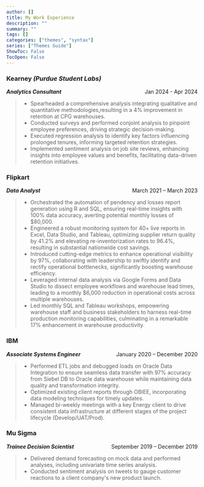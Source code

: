 ```yaml
---
author: []
title: My Work Experience
description: ""
summary: ""
tags: []
categories: ["themes", "syntax"]
series: ["Themes Guide"]
ShowToc: False
TocOpen: False
---
```



### **Kearney** _(Purdue Student Labs)_ 

<p style="text-align:right">
 <span style="float:left"><em><strong>Analytics Consultant</strong></em></span>
 Jan 2024 - Apr 2024
</p>

> - Spearheaded a comprehensive analysis integrating qualitative and quantitative methodologies,resulting in a 4% improvement in retention at CPG warehouses.
> - Conducted surveys and performed conjoint analysis to pinpoint employee preferences, driving strategic decision-making.
> - Executed regression analysis to identify key factors influencing prolonged tenures, informing targeted retention strategies.
> - Implemented sentiment analysis on job site reviews, enhancing insights into employee values and benefits, facilitating data-driven retention initiatives.


### **Flipkart**
<p style="text-align: left;"><em><strong>Data Analyst</strong></em><span style="float: right;">March 2021 – March 2023</span></p>

> - Orchestrated the automation of pendency and losses report generation using R and SQL, ensuring real-time insights with 100% data accuracy, averting potential monthly losses of $80,000.
> - Engineered a robust monitoring system for 40+ live reports in Excel, Data Studio, and Tableau, optimizing supplier return quality by 41.2% and elevating re-inventorization rates to 96.4%, resulting in substantial nationwide cost savings.
> - Introduced cutting-edge metrics to enhance operational visibility by 97%, collaborating with leadership to swiftly identify and rectify operational bottlenecks, significantly boosting warehouse efficiency.
> - Leveraged internal data analysis via Google Forms and Data Studio to dissect employee workflows and warehouse lead times, leading to a monthly $6,000 reduction in operational costs across multiple warehouses.
> - Led monthly SQL and Tableau workshops, empowering warehouse staff and business stakeholders to harness real-time production monitoring capabilities, culminating in a remarkable 17% enhancement in warehouse productivity.

### **IBM**
<p style="text-align: left;"><em><strong>Associate Systems Engineer</strong></em><span style="float: right;">January 2020 – December 2020</span></p>  

> - Performed ETL jobs and debugged loads on Oracle Data Integration to ensure seamless data transfer with 97% accuracy from Siebel DB to Oracle data warehouse while maintaining data quality and transformation integrity.
> - Optimized existing client reports through OBIEE, incorporating data modeling techniques for timely updates.
> - Managed bi-weekly meetings with a key Energy client to drive consistent data infrastructure at different stages of the project lifecycle (Develop/UAT/Prod).


### **Mu Sigma**
<p style="text-align: left;"><em><strong>Trainee Decision Scientist</strong></em><span style="float: right;">September 2019 – December 2019</span></p>  

> - Delivered demand forecasting on mock data and performed analyses, including univariate time series analysis.
> - Conducted sentiment analysis on tweets to gauge customer reactions to a client company's new product launch.
